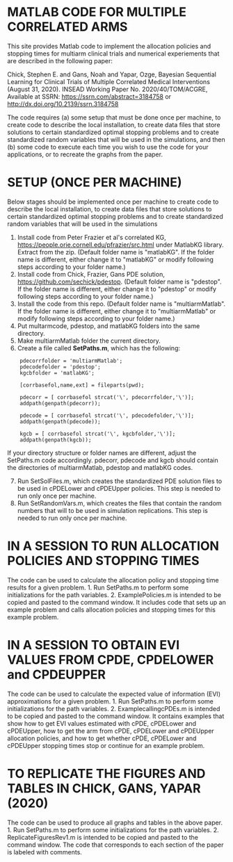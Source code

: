# MATLAB CODE FOR MULTIPLE CORRELATED ARMS

This site provides Matlab code to implement the allocation policies and stopping times for multiarm clinical trials and numerical experiements that are described in the following paper: 

Chick, Stephen E. and Gans, Noah and Yapar, Ozge, Bayesian Sequential Learning for Clinical Trials of Multiple Correlated Medical Interventions (August 31, 2020). INSEAD Working Paper No. 2020/40/TOM/ACGRE, Available at SSRN: https://ssrn.com/abstract=3184758 or http://dx.doi.org/10.2139/ssrn.3184758

The code requires (a) some setup that must be done once per machine, to create code to describe the local installation, to create data files that store solutions to certain standardized optimal stopping problems and to create standardized random variables that will be used in the simulations, and then (b) some code to execute each time you wish to use the code for your applications, or to recreate the graphs from the paper.

# SETUP (ONCE PER MACHINE)
Below stages should be implemented once per machine to create code to describe the local installation, to create data files that store solutions to certain standardized optimal stopping problems and to create standardized random variables that will be used in the simulations
1. Install code from Peter Frazier et al's correlated KG, https://people.orie.cornell.edu/pfrazier/src.html under MatlabKG library. Extract from the zip. (Default folder name is "matlabKG". If the folder name is different, either change it to "matlabKG" or modify following steps according to your folder name.)
2. Install code from Chick, Frazier, Gans PDE solution, https://github.com/sechick/pdestop. (Default folder name is "pdestop". If the folder name is different, either change it to "pdestop" or modify following steps according to your folder name.)
3. Install the code from this repo. (Default folder name is "multiarmMatlab". If the folder name is different, either change it to "multiarmMatlab" or modify following steps according to your folder name.)
4. Put multarmcode, pdestop, and matlabKG folders into the same directory. 
5. Make multiarmMatlab folder the current directory. 
6. Create a file called **SetPaths.m**, which has the following:
```
    pdecorrfolder = 'multiarmMatlab';
    pdecodefolder = 'pdestop';
    kgcbfolder = 'matlabKG';
    
    [corrbasefol,name,ext] = fileparts(pwd);

    pdecorr = [ corrbasefol strcat('\', pdecorrfolder,'\')];
    addpath(genpath(pdecorr));

    pdecode = [ corrbasefol strcat('\', pdecodefolder,'\')];
    addpath(genpath(pdecode));
    
    kgcb = [ corrbasefol strcat('\', kgcbfolder,'\')];
    addpath(genpath(kgcb));
```	
If your directory structure or folder names are different, adjust the SetPaths.m code accordingly. pdecorr, pdecode and kgcb should contain the directories of multiarmMatlab, pdestop and matlabKG codes.

7. Run SetSolFiles.m, which creates the standardized PDE solution files to be used in cPDELower and cPDEUpper policies. This step is needed to run only once per machine.
8. Run SetRandomVars.m, which creates the files that contain the random numbers that will to be used in simulation replications. This step is needed to run only once per machine. 

# IN A SESSION TO RUN ALLOCATION POLICIES AND STOPPING TIMES
The code can be used to calculate the allocation policy and stopping time results for a given problem. 
	1. Run SetPaths.m to perform some initializations for the path variables.
	2. ExamplePolicies.m is intended to be copied and pasted to the command window. It includes code that sets up an example problem and calls allocation policies and stopping times for this example problem. 

# IN A SESSION TO OBTAIN EVI VALUES FROM CPDE, CPDELOWER and CPDEUPPER
The code can be used to calculate the expected value of information (EVI) approximations for a given problem. 
	1. Run SetPaths.m to perform some initializations for the path variables.
	2. ExamplecallingcPDEs.m is intended to be copied and pasted to the command window. It contains examples that show how to get EVI values estimated with cPDE, cPDELower and cPDEUpper, how to get the arm from cPDE, cPDELower and cPDEUpper allocation policies, and how to get whether cPDE, cPDELower and cPDEUpper stopping times stop or continue for an example problem. 

# TO REPLICATE THE FIGURES AND TABLES IN CHICK, GANS, YAPAR (2020)
The code can be used to produce all graphs and tables in the above paper. 
	1. Run SetPaths.m to perform some initializations for the path variables.
	2. ReplicateFiguresRev1.m is intended to be copied and pasted to the command window. The code that corresponds to each section of the paper is labeled with comments.